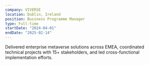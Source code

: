 ```yaml
---
company: VIVERSE
location: Dublin, Ireland
position: Business Programme Manager
type: Full-time
startDate: "2024-04-01"
endDate: "2025-02-14"
---
```


Delivered enterprise metaverse solutions across EMEA, coordinated technical projects with 15+ stakeholders, and led cross-functional implementation efforts.
